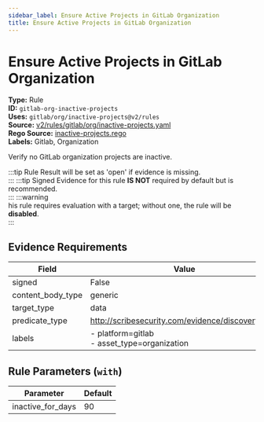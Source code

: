 ```yaml
---
sidebar_label: Ensure Active Projects in GitLab Organization
title: Ensure Active Projects in GitLab Organization
---  
```

# Ensure Active Projects in GitLab Organization  
**Type:** Rule  
**ID:** `gitlab-org-inactive-projects`  
**Uses:** `gitlab/org/inactive-projects@v2/rules`  
**Source:** [v2/rules/gitlab/org/inactive-projects.yaml](https://github.com/scribe-public/sample-policies/v2/rules/gitlab/org/inactive-projects.yaml)  
**Rego Source:** [inactive-projects.rego](https://github.com/scribe-public/sample-policies/v2/rules/gitlab/org/inactive-projects.rego)  
**Labels:** Gitlab, Organization  

Verify no GitLab organization projects are inactive.

:::tip 
Rule Result will be set as 'open' if evidence is missing.  
::: 
:::tip 
Signed Evidence for this rule **IS NOT** required by default but is recommended.  
::: 
:::warning  
his rule requires evaluation with a target; without one, the rule will be **disabled**.  
::: 

## Evidence Requirements  
| Field | Value |
|-------|-------|
| signed | False |
| content_body_type | generic |
| target_type | data |
| predicate_type | http://scribesecurity.com/evidence/discovery/v0.1 |
| labels | - platform=gitlab<br/>- asset_type=organization |

## Rule Parameters (`with`)  
| Parameter | Default |
|-----------|---------|
| inactive_for_days | 90 |
